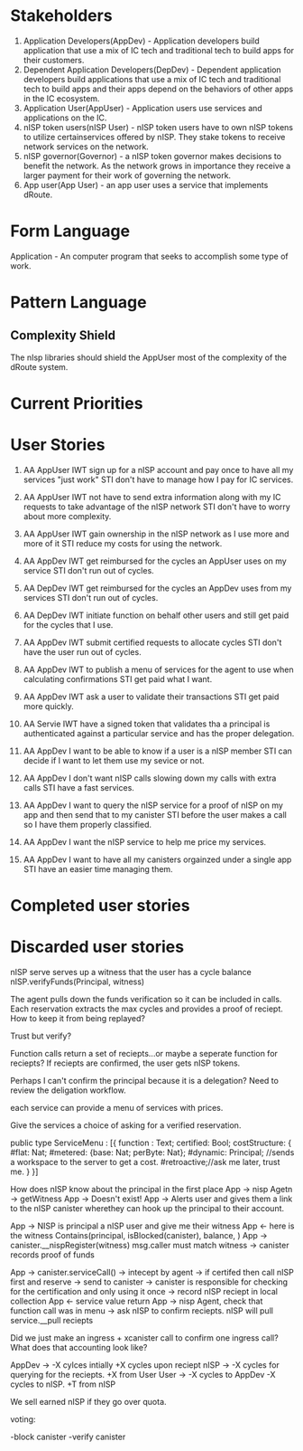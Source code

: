 

# Stakeholders

1. Application Developers(AppDev) - Application developers build application that use a mix of IC tech and traditional tech to build apps for their customers.
2. Dependent Application Developers(DepDev) - Dependent application developers build applications that use a mix of IC tech and traditional tech to build apps and their apps depend on the behaviors of other apps in the IC ecosystem.
3. Application User(AppUser) - Application users use services and applications on the IC.
4. nISP token users(nISP User) - nISP token users have to own nISP tokens to utilize certainservices offered by nISP. They stake tokens to receive network services on the network.
5. nISP governor(Governor) - a nISP token governor makes decisions to benefit the network. As the network grows in importance they receive a larger payment for their work of governing the network.
6. App user(App User) - an app user uses a service that implements dRoute.

# Form Language

Application - An computer program that seeks to accomplish some type of work.


# Pattern Language


## Complexity Shield

The nIsp libraries should shield the AppUser most of the complexity of the dRoute system.


# Current Priorities



# User Stories

1. AA AppUser IWT sign up for a nISP account and pay once to have all my services "just work" STI don't have to manage how I pay for IC services.

2. AA AppUser IWT not have to send extra information along with my IC requests to take advantage of the nISP network STI don't have to worry about more complexity.

3. AA AppUser IWT gain ownership in the nISP network as I use more and more of it STI reduce my costs for using the network.

4. AA AppDev IWT get reimbursed for the cycles an AppUser uses on my service STI don't run out of cycles.

5. AA DepDev IWT get reimbursed for the cycles an AppDev uses from my services STI don't run out of cycles.

6. AA DepDev IWT initiate function on behalf other users and still get paid for the cycles that I use.

7. AA AppDev IWT submit certified requests to allocate cycles STI don't have the user run out of cycles.

8. AA AppDev IWT to publish a menu of services for the agent to use when calculating confirmations STI get paid what I want.

9. AA AppDev IWT ask a user to validate their transactions STI get paid more quickly.

10. AA Servie IWT have a signed token that validates tha a principal is authenticated against a particular service and has the proper delegation.

11. AA AppDev I want to be able to know if a user is a nISP member STI can decide if I want to let them use my sevice or not.

12. AA AppDev I don't want nISP calls slowing down my calls with extra calls STI have a fast services.

13. AA AppDev I want to query the nISP service for a proof of nISP on my app and then send that to my canister STI before the user makes a call so I have them properly classified.

14. AA AppDev I want the nISP service to help me price my services.

15. AA AppDev I want to have all my canisters orgainzed under a single app STI have an easier time managing them.

# Completed user stories



# Discarded user stories


nISP serve serves up a witness that the user has a cycle balance
nISP.verifyFunds(Principal, witness)

The agent pulls down the funds verification so it can be included in calls.
Each reservation extracts the max cycles and provides a proof of reciept.  How to keep it from being replayed?

Trust but verify?

Function calls return a set of reciepts...or maybe a seperate function for reciepts? If reciepts are confirmed, the user gets nISP tokens.

Perhaps I can't confirm the principal because it is a delegation? Need to review the deligation workflow.

each service can provide a menu of services with prices.

Give the services a choice of asking for a verified reservation.

public type ServiceMenu : [{
    function : Text;
    certified: Bool;
    costStructure: {
        #flat: Nat;
        #metered: {base: Nat; perByte: Nat};
        #dynamic: Principal; //sends a workspace to the server to get a cost.
        #retroactive;//ask me later, trust me.
    }
}]

How does nISP know about the principal in the first place
App -> nisp Agetn -> getWitness
App -> Doesn't exist!
App -> Alerts user and gives them a link to the nISP canister wherethey can hook up the principal to their account.

App -> NISP is principal a nISP user and give me their witness
App <- here is the witness Contains(principal, isBlocked(canister), balance, )
App -> canister.__nispRegister(witness) msg.caller must match witness
    -> canister records proof of funds

App -> canister.serviceCall() -> intecept by agent -> if certifed then call nISP first and reserve -> send to canister -> canister is responsible for checking for the certification and only using it once
    -> record nISP reciept in local collection
App <- service value return
App -> nisp Agent, check that function call was in menu -> ask nISP to confirm reciepts. nISP will pull service.__pull reciepts

Did we just make an ingress + xcanister call to confirm one ingress call?   What does that accounting look like?

AppDev -> -X cylces intially +X cycles upon reciept
nISP -> -X cycles for querying for the reciepts. +X from User
User -> -X cycles to AppDev -X cycles to nISP. +T from nISP


We sell earned nISP if they go over quota.

voting:

-block canister
-verify canister